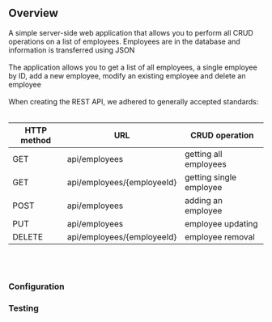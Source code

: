 <h2>Overview</h2>
A simple server-side web application that allows you to perform all CRUD operations on a list of employees. Employees are in the database and information is transferred using JSON
<br>
<br>
The application allows you to get a list of all employees, a single employee by ID, add a new employee, modify an existing employee and delete an employee
<br>
<br>
When creating the REST API, we adhered to generally accepted standards:
<br>
<br>

| HTTP method  | URL | CRUD operation |
| ------------- | ------------- | ----------- |
| GET  | api/employees  | getting all employees |
| GET  | api/employees/{employeeId}  | getting single employee |
| POST  | api/employees  | adding an employee |
| PUT  | api/employees  | employee updating |
| DELETE  | api/employees/{employeeId}  | employee removal |
<br>
<br>

<h3>Configuration</h3>
<h3>Testing</h3>
